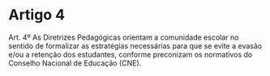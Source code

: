 # Artigo 4

Art. 4º As Diretrizes Pedagógicas orientam a comunidade escolar no sentido de formalizar as estratégias necessárias para que se evite a evasão e/ou a retenção dos estudantes, conforme preconizam os normativos do Conselho Nacional de Educação (CNE).
